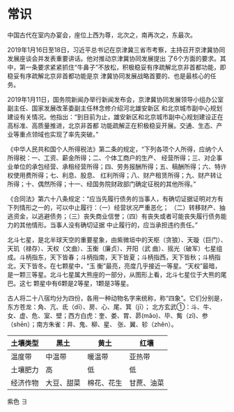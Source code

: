 # 常识
中国古代在室内办宴会，座位上西为尊，北次之，南再次之，东最次。

2019年1月16日至18日，习近平总书记在京津冀三省市考察，主持召开京津冀协同发展座谈会并发表重要讲话。他对推动京津冀协同发展提出
了6个方面的要求。其中，第一条要求紧紧抓住“牛鼻子”不放松，积极稳妥有序疏解北京非首都功能，即稳妥有序疏解北京非首都功能是京
津冀协同发展战略首要的、也是最核心的任务。

2019年1月11日，国务院新闻办举行新闻发布会，京津冀协同发展领导小组办公室副主任、国家发展改革委副主任林念修介绍河北雄安新区
和北京城市副中心规划建设有关情况。他指出：“到目前为止，雄安新区和北京城市副中心规划建设正在高标准、高质量推进，北京非首都
功能疏解正在积极稳妥开展。交通、生态、产业等重点领域也实现了率先突破。”

《中华人民共和国个人所得税法》第二条的规定，“下列各项个人所得，应纳个人所得税：一、工资、薪金所得；二、个体工商户的生产、
经营所得；三、对企事业单位的承包经营、承租经营所得；四、劳务报酬所得；五、稿酬所得；六、特许权使用费所得；七、利息、股息、
红利所得；八、财产租赁所得；九、财产转让所得；十、偶然所得；十一、经国务院财政部门确定征税的其他所得。”

《合同法》第六十八条规定：“应当先履行债务的当事人，有确切证据证明对方有下列情形之一的，可以中止履行：（一）经营状况严重恶化；
（二）转移财产、抽逃资金，以逃避债务；（三）丧失商业信誉；（四）有丧失或者可能丧失履行债务能力的其他情形。当事人没有确切证据
中止履行的，应当承担违约责任。”

北斗七星，是北半球天空的重要星象，由紫微垣中的天枢（贪狼）、天璇（巨门）、天玑（禄存）、天权（文曲）、玉衡（廉贞）、开阳（武
曲）、摇光（破军）七星组成。斗柄指东，天下皆春；斗柄指南，天下皆夏；斗柄指西，天下皆秋；斗柄指北，天下皆冬。在七颗星中，“玉
衡”最亮，亮度几乎接近一等星。“天权”最暗，是一颗三等星。北斗七星属大熊座的一部分，从图形上看，北斗七星位于大熊的尾巴。这七
颗星中有6颗是2等星，1颗是3等星。

古人将二十八宿均分为四份，各用一种动物名字来统称，称“四象”。它们分别是，东方苍龙：角、亢、氐（dī）、房、心、尾、箕（jī）；
北方玄武①：斗、牛、女、虚、危、室、壁；西方白虎：奎、娄、胃、昴(mǎo)、毕、觜（zī)、参（shēn）；南方朱雀：井、鬼、柳、星、
张、翼、轸（zhěn）。

|土壤类型|黑土|黄土|红壤|
|---|---|---|---|
|温度带|中温带|暖温带|亚热带|
|土壤肥力|高|低|低|
|经济作物|大豆、甜菜|棉花、花生|甘蔗、油菜|

紫色 $\exists$